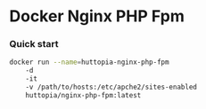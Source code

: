 # Docker Nginx PHP Fpm

### Quick start

```bash
docker run --name=huttopia-nginx-php-fpm
    -d
    -it
    -v /path/to/hosts:/etc/apche2/sites-enabled
    huttopia/nginx-php-fpm:latest
```